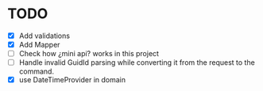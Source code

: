 # TODO

- [X] Add validations
- [X] Add Mapper
- [ ] Check how ¿mini api? works in this project
- [ ] Handle invalid GuidId parsing while converting it from the request to the command.
- [X] use DateTimeProvider in domain